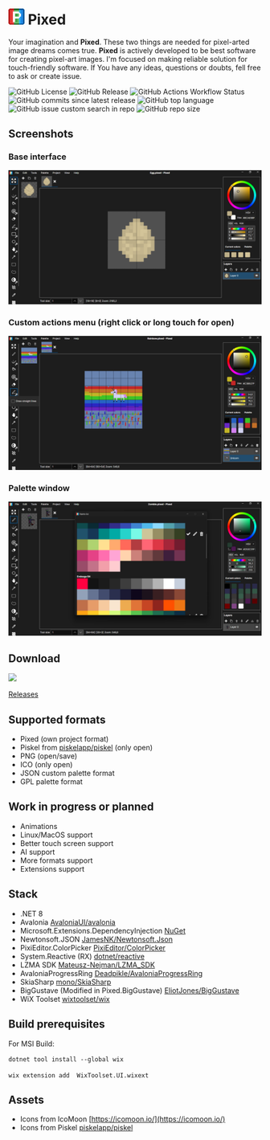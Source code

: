 ![Pixed logo](/Pixed.Application/Resources/icon.png "Pixed logo")
Pixed
======

Your imagination and **Pixed**. These two things are needed for pixel-arted image dreams comes true. **Pixed** is actively developed to be best software for creating pixel-art images. I'm focused on making reliable solution for touch-friendly software. If You have any ideas, questions or doubts, fell free to ask or create issue.

![GitHub License](https://img.shields.io/github/license/Mateusz-Nejman/Pixed)
![GitHub Release](https://img.shields.io/github/v/release/Mateusz-Nejman/Pixed)
![GitHub Actions Workflow Status](https://img.shields.io/github/actions/workflow/status/Mateusz-Nejman/Pixed/dotnet-desktop.yml)
![GitHub commits since latest release](https://img.shields.io/github/commits-since/Mateusz-Nejman/Pixed/latest)
![GitHub top language](https://img.shields.io/github/languages/top/Mateusz-Nejman/Pixed)
![GitHub issue custom search in repo](https://img.shields.io/github/issues-search/Mateusz-Nejman/Pixed?query=is%3Aissue%20is%3Aopen&label=issues)
![GitHub repo size](https://img.shields.io/github/repo-size/Mateusz-Nejman/Pixed)

## Screenshots

### Base interface
![Pixed screenshot1](/screenshot1.png "Screenshot 1")
### Custom actions menu (right click or long touch for open)
![Pixed screenshot2](/screenshot2.png "Screenshot 2")
### Palette window
![Pixed screenshot3](/screenshot3.png "Screenshot 3")

## Download
<a href="https://apps.microsoft.com/detail/9nwzsx6x2bgx?mode=direct">
	<img src="https://get.microsoft.com/images/en-us%20dark.svg" width="200"/>
</a>

[Releases](https://github.com/Mateusz-Nejman/Pixed/releases)

## Supported formats
- Pixed (own project format)
- Piskel from [piskelapp/piskel](https://github.com/piskelapp/piskel) (only open)
- PNG (open/save)
- ICO (only open)
- JSON custom palette format
- GPL palette format

## Work in progress or planned
- Animations
- Linux/MacOS support
- Better touch screen support
- AI support
- More formats support
- Extensions support

## Stack
- .NET 8
- Avalonia [AvaloniaUI/avalonia](https://github.com/avaloniaui/avalonia)
- Microsoft.Extensions.DependencyInjection [NuGet](https://www.nuget.org/packages/Microsoft.Extensions.DependencyInjection)
- Newtonsoft.JSON [JamesNK/Newtonsoft.Json](https://github.com/JamesNK/Newtonsoft.Json)
- PixiEditor.ColorPicker [PixiEditor/ColorPicker](https://github.com/PixiEditor/ColorPicker)
- System.Reactive (RX) [dotnet/reactive](https://github.com/dotnet/reactive)
- LZMA SDK [Mateusz-Nejman/LZMA_SDK](https://github.com/Mateusz-Nejman/LZMA_SDK)
- AvaloniaProgressRing [Deadpikle/AvaloniaProgressRing](https://github.com/Deadpikle/AvaloniaProgressRing)
- SkiaSharp [mono/SkiaSharp](https://github.com/mono/SkiaSharp)
- BigGustave (Modified in Pixed.BigGustave) [EliotJones/BigGustave](https://github.com/EliotJones/BigGustave)
- WiX Toolset [wixtoolset/wix](https://github.com/wixtoolset/wix)

## Build prerequisites
For MSI Build:

```
dotnet tool install --global wix

wix extension add  WixToolset.UI.wixext
```

## Assets
- Icons from IcoMoon [https://icomoon.io/](https://icomoon.io/)
- Icons from Piskel [piskelapp/piskel](https://github.com/piskelapp/piskel)
